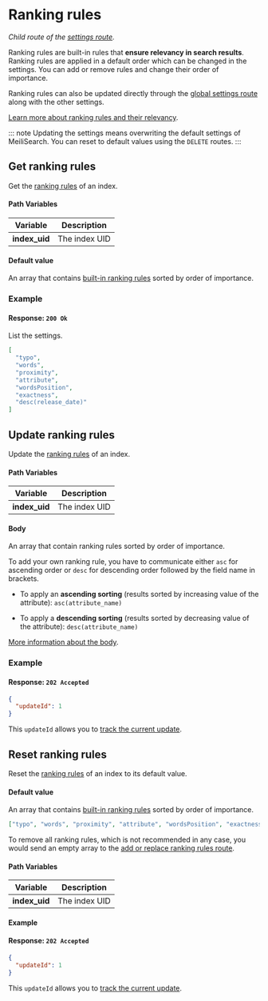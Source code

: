 # Ranking rules

_Child route of the [settings route](/reference/api/settings.md)._

Ranking rules are built-in rules that **ensure relevancy in search results**. Ranking rules are applied in a default order which can be changed in the settings. You can add or remove rules and change their order of importance.

Ranking rules can also be updated directly through the [global settings route](/reference/api/settings.md#update-settings) along with the other settings.

[Learn more about ranking rules and their relevancy](/learn/core_concepts/relevancy.md).

::: note
Updating the settings means overwriting the default settings of MeiliSearch. You can reset to default values using the `DELETE` routes.
:::

## Get ranking rules

<RouteHighlighter method="GET" route="/indexes/:index_uid/settings/ranking-rules" />

Get the [ranking rules](/learn/core_concepts/relevancy.md#ranking-rules) of an index.

#### Path Variables

| Variable      | Description   |
| ------------- | ------------- |
| **index_uid** | The index UID |

#### Default value

An array that contains [built-in ranking rules](/learn/core_concepts/relevancy.md#order-of-the-rules) sorted by order of importance.

### Example

<CodeSamples id="get_ranking_rules_1" />

#### Response: `200 Ok`

List the settings.

```json
[
  "typo",
  "words",
  "proximity",
  "attribute",
  "wordsPosition",
  "exactness",
  "desc(release_date)"
]
```

## Update ranking rules

<RouteHighlighter method="POST" route="/indexes/:index_uid/settings/ranking-rules" />

Update the [ranking rules](/learn/core_concepts/relevancy.md#ranking-rules) of an index.

#### Path Variables

| Variable      | Description   |
| ------------- | ------------- |
| **index_uid** | The index UID |

#### Body

An array that contain ranking rules sorted by order of importance.

To add your own ranking rule, you have to communicate either `asc` for ascending order or `desc` for descending order followed by the field name in brackets.

- To apply an **ascending sorting** (results sorted by increasing value of the attribute): `asc(attribute_name)`

- To apply a **descending sorting** (results sorted by decreasing value of the attribute): `desc(attribute_name)`

[More information about the body](/reference/features/settings.md#ranking-rules).

### Example

<CodeSamples id="update_ranking_rules_1" />

#### Response: `202 Accepted`

```json
{
  "updateId": 1
}
```

This `updateId` allows you to [track the current update](/reference/api/updates.md).

## Reset ranking rules

<RouteHighlighter method="DELETE" route="/indexes/:index_uid/settings/ranking-rules" />

Reset the [ranking rules](/learn/core_concepts/relevancy.md#ranking-rules) of an index to its default value.

#### Default value

An array that contains [built-in ranking rules](/learn/core_concepts/relevancy.md#order-of-the-rules) sorted by order of importance.

```json
["typo", "words", "proximity", "attribute", "wordsPosition", "exactness"]
```

To remove all ranking rules, which is not recommended in any case, you would send an empty array to the [add or replace ranking rules route](/reference/api/ranking_rules.md#update-ranking-rules).

#### Path Variables

| Variable      | Description   |
| ------------- | ------------- |
| **index_uid** | The index UID |

#### Example

<CodeSamples id="reset_ranking_rules_1" />

#### Response: `202 Accepted`

```json
{
  "updateId": 1
}
```

This `updateId` allows you to [track the current update](/reference/api/updates.md).
